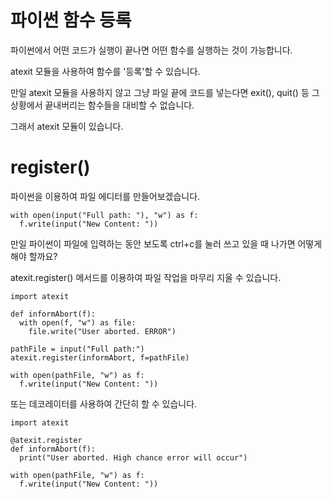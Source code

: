 # 파이썬 함수 등록

파이썬에서 어떤 코드가 실행이 끝나면 어떤 함수를 실행하는 것이 가능합니다.

atexit 모듈을 사용하여 함수를 '등록'할 수 있습니다.

만일 atexit 모듈을 사용하지 않고 그냥 파일 끝에 코드를 넣는다면 exit(), quit() 등 그 상황에서 끝내버리는 함수들을 대비할 수 없습니다.

그래서 atexit 모듈이 있습니다.

# register()

파이썬을 이용하여 파일 에디터를 만들어보겠습니다.

```
with open(input("Full path: "), "w") as f:
  f.write(input("New Content: "))
```

만일 파이썬이 파일에 입력하는 동안 보도록 ctrl+c를 눌러 쓰고 있을 때 나가면 어떻게 해야 할까요?

atexit.register() 메서드를 이용하여 파일 작업을 마무리 지울 수 있습니다.

```
import atexit

def informAbort(f):
  with open(f, "w") as file:
    file.write("User aborted. ERROR")

pathFile = input("Full path:")
atexit.register(informAbort, f=pathFile)

with open(pathFile, "w") as f:
  f.write(input("New Content: "))
```

또는 데코레이터를 사용하여 간단히 할 수 있습니다.

```
import atexit

@atexit.register
def informAbort(f):
  print("User aborted. High chance error will occur")

with open(pathFile, "w") as f:
  f.write(input("New Content: "))
```
